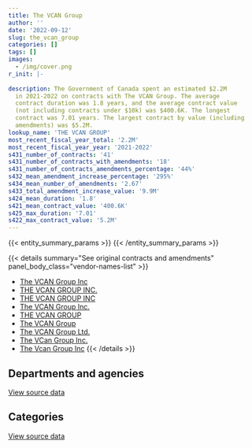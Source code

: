 ```yaml
---
title: The VCAN Group
author: ''
date: '2022-09-12'
slug: the_vcan_group
categories: []
tags: []
images:
  - /img/cover.png
r_init: |-
  
description: The Government of Canada spent an estimated $2.2M
  in 2021-2022 on contracts with The VCAN Group. The average
  contract duration was 1.8 years, and the average contract value
  (not including contracts under $10k) was $400.6K. The longest
  contract was 7.01 years. The largest contract by value (including
  amendments) was $5.2M.
lookup_name: 'THE VCAN GROUP'
most_recent_fiscal_year_total: '2.2M'
most_recent_fiscal_year_year: '2021-2022'
s431_number_of_contracts: '41'
s431_number_of_contracts_with_amendments: '18'
s431_number_of_contracts_amendments_percentage: '44%'
s432_mean_amendment_increase_percentage: '295%'
s434_mean_number_of_amendments: '2.67'
s433_total_amendment_increase_value: '9.9M'
s424_mean_duration: '1.8'
s421_mean_contract_value: '400.6K'
s425_max_duration: '7.01'
s422_max_contract_value: '5.2M'
---
```


<script src="/rmarkdown-libs/htmlwidgets/htmlwidgets.js"></script>
<link href="/rmarkdown-libs/datatables-css/datatables-crosstalk.css" rel="stylesheet" />
<script src="/rmarkdown-libs/datatables-binding/datatables.js"></script>
<script src="/rmarkdown-libs/jquery/jquery-3.6.0.min.js"></script>
<link href="/rmarkdown-libs/dt-core-bootstrap/css/dataTables.bootstrap.min.css" rel="stylesheet" />
<link href="/rmarkdown-libs/dt-core-bootstrap/css/dataTables.bootstrap.extra.css" rel="stylesheet" />
<script src="/rmarkdown-libs/dt-core-bootstrap/js/jquery.dataTables.min.js"></script>
<script src="/rmarkdown-libs/dt-core-bootstrap/js/dataTables.bootstrap.min.js"></script>
<link href="/rmarkdown-libs/crosstalk/css/crosstalk.min.css" rel="stylesheet" />
<script src="/rmarkdown-libs/crosstalk/js/crosstalk.min.js"></script>
<script src="/rmarkdown-libs/htmlwidgets/htmlwidgets.js"></script>
<link href="/rmarkdown-libs/datatables-css/datatables-crosstalk.css" rel="stylesheet" />
<script src="/rmarkdown-libs/datatables-binding/datatables.js"></script>
<script src="/rmarkdown-libs/jquery/jquery-3.6.0.min.js"></script>
<link href="/rmarkdown-libs/dt-core-bootstrap/css/dataTables.bootstrap.min.css" rel="stylesheet" />
<link href="/rmarkdown-libs/dt-core-bootstrap/css/dataTables.bootstrap.extra.css" rel="stylesheet" />
<script src="/rmarkdown-libs/dt-core-bootstrap/js/jquery.dataTables.min.js"></script>
<script src="/rmarkdown-libs/dt-core-bootstrap/js/dataTables.bootstrap.min.js"></script>
<link href="/rmarkdown-libs/crosstalk/css/crosstalk.min.css" rel="stylesheet" />
<script src="/rmarkdown-libs/crosstalk/js/crosstalk.min.js"></script>

{{< entity_summary_params >}}
{{< /entity_summary_params >}}

{{< details summary="See original contracts and amendments" panel_body_class="vendor-names-list" >}}
- [The VCAN Group Inc](https://search.open.canada.ca/en/ct/?sort=contract_value_f%20desc&page=1&search_text=%22The%20VCAN%20Group%20Inc%22)
- [THE VCAN GROUP INC.](https://search.open.canada.ca/en/ct/?sort=contract_value_f%20desc&page=1&search_text=%22THE%20VCAN%20GROUP%20INC.%22)
- [THE VCAN GROUP INC](https://search.open.canada.ca/en/ct/?sort=contract_value_f%20desc&page=1&search_text=%22THE%20VCAN%20GROUP%20INC%22)
- [The VCAN Group Inc.](https://search.open.canada.ca/en/ct/?sort=contract_value_f%20desc&page=1&search_text=%22The%20VCAN%20Group%20Inc.%22)
- [THE VCAN GROUP](https://search.open.canada.ca/en/ct/?sort=contract_value_f%20desc&page=1&search_text=%22THE%20VCAN%20GROUP%22)
- [The VCAN Group](https://search.open.canada.ca/en/ct/?sort=contract_value_f%20desc&page=1&search_text=%22The%20VCAN%20Group%22)
- [The VCAN Group Ltd.](https://search.open.canada.ca/en/ct/?sort=contract_value_f%20desc&page=1&search_text=%22The%20VCAN%20Group%20Ltd.%22)
- [The VCan Group Inc.](https://search.open.canada.ca/en/ct/?sort=contract_value_f%20desc&page=1&search_text=%22The%20VCan%20Group%20Inc.%22)
- [The Vcan Group Inc](https://search.open.canada.ca/en/ct/?sort=contract_value_f%20desc&page=1&search_text=%22The%20Vcan%20Group%20Inc%22)
{{< /details >}}

## Departments and agencies

<div id="htmlwidget-1" style="width:100%;height:auto;" class="datatables html-widget"></div>
<script type="application/json" data-for="htmlwidget-1">{"x":{"style":"bootstrap","filter":"none","vertical":false,"data":[["<a href=\"/departments/aandc-aadnc/\">Crown-Indigenous Relations and Northern Affairs Canada<\/a>","<a href=\"/departments/csa-asc/\">Canadian Space Agency<\/a>","<a href=\"/departments/dfatd-maecd/\">Global Affairs Canada<\/a>","<a href=\"/departments/dfo-mpo/\">Fisheries and Oceans Canada<\/a>","<a href=\"/departments/dnd-mdn/\">National Defence<\/a>","<a href=\"/departments/ec/\">Environment and Climate Change Canada<\/a>","<a href=\"/departments/esdc-edsc/\">Employment and Social Development Canada<\/a>","<a href=\"/departments/isc-sac/\">Indigenous Services Canada<\/a>","<a href=\"/departments/nrc-cnrc/\">National Research Council Canada<\/a>","<a href=\"/departments/opc-cpvp/\">Office of the Privacy Commissioner of Canada<\/a>","<a href=\"/departments/osfi-bsif/\">Office of the Superintendent of Financial Institutions Canada<\/a>","<a href=\"/departments/pc/\">Parks Canada<\/a>","<a href=\"/departments/pch/\">Canadian Heritage<\/a>","<a href=\"/departments/pco-bcp/\">Privy Council Office<\/a>","<a href=\"/departments/pwgsc-tpsgc/\">Public Services and Procurement Canada<\/a>","<a href=\"/departments/rcmp-grc/\">Royal Canadian Mounted Police<\/a>"],[89274.71,null,136578.66,50927.8,1033400.62,14486.85,235882.78,49554.23,11526,35234.24,86271.19,175772.12,null,null,397507.26,841511.77],[null,15065.91,242106.42,null,1109075.95,null,74849.99,null,null,null,86507.55,176253.69,null,null,398596.32,1150352.21],[null,30049.5,64319.96,null,854626.7,null,55688.54,null,null,null,21508.71,175772.12,null,51902.85,56631.17,1147209.17],[null,30049.5,66146.05,null,854626.7,null,55688.54,null,null,null,null,175772.12,24861.17,274558.57,null,716955.28]],"container":"<table class=\"table table-striped table-hover row-border order-column display\">\n  <thead>\n    <tr>\n      <th>Department<\/th>\n      <th>2018-2019<\/th>\n      <th>2019-2020<\/th>\n      <th>2020-2021<\/th>\n      <th>2021-2022<\/th>\n    <\/tr>\n  <\/thead>\n<\/table>","options":{"order":[[4,"desc"]],"pageLength":10,"autoWidth":true,"columnDefs":[{"targets":1,"render":"function(data, type, row, meta) {\n    return type !== 'display' ? data : DTWidget.formatCurrency(data, \"$\", 2, 3, \",\", \".\", true, null);\n  }"},{"targets":2,"render":"function(data, type, row, meta) {\n    return type !== 'display' ? data : DTWidget.formatCurrency(data, \"$\", 2, 3, \",\", \".\", true, null);\n  }"},{"targets":3,"render":"function(data, type, row, meta) {\n    return type !== 'display' ? data : DTWidget.formatCurrency(data, \"$\", 2, 3, \",\", \".\", true, null);\n  }"},{"targets":4,"render":"function(data, type, row, meta) {\n    return type !== 'display' ? data : DTWidget.formatCurrency(data, \"$\", 2, 3, \",\", \".\", true, null);\n  }"},{"width":"16%","targets":[1,2,3,4]},{"className":"dt-right","targets":[1,2,3,4]}],"orderClasses":false}},"evals":["options.columnDefs.0.render","options.columnDefs.1.render","options.columnDefs.2.render","options.columnDefs.3.render"],"jsHooks":[]}</script>
<p class="text-right">
<a href="https://github.com/GoC-Spending/contracts-data/tree/main/data/out/vendors/the_vcan_group/summary_by_fiscal_year_by_department.csv" class="source-data-link btn btn-link">View source data</a>
</p>

## Categories

<div id="htmlwidget-2" style="width:100%;height:auto;" class="datatables html-widget"></div>
<script type="application/json" data-for="htmlwidget-2">{"x":{"style":"bootstrap","filter":"none","vertical":false,"data":[["<a href=\"/categories/defence/\">Defence<\/a>","<a href=\"/categories/professional_services/\">Professional services<\/a>","<a href=\"/categories/information_technology/\">Information technology<\/a>","<a href=\"/categories/human_capital/\">Human capital<\/a>"],[108819,1412552.74,1528113.76,108442.73],[null,1648070.3,1464437.38,140300.36],[null,941307.37,1494892.65,21508.71],[null,884676.2,1313981.74,null]],"container":"<table class=\"table table-striped table-hover row-border order-column display\">\n  <thead>\n    <tr>\n      <th>Category<\/th>\n      <th>2018-2019<\/th>\n      <th>2019-2020<\/th>\n      <th>2020-2021<\/th>\n      <th>2021-2022<\/th>\n    <\/tr>\n  <\/thead>\n<\/table>","options":{"order":[[4,"desc"]],"dom":"t","pageLength":30,"autoWidth":true,"columnDefs":[{"targets":1,"render":"function(data, type, row, meta) {\n    return type !== 'display' ? data : DTWidget.formatCurrency(data, \"$\", 2, 3, \",\", \".\", true, null);\n  }"},{"targets":2,"render":"function(data, type, row, meta) {\n    return type !== 'display' ? data : DTWidget.formatCurrency(data, \"$\", 2, 3, \",\", \".\", true, null);\n  }"},{"targets":3,"render":"function(data, type, row, meta) {\n    return type !== 'display' ? data : DTWidget.formatCurrency(data, \"$\", 2, 3, \",\", \".\", true, null);\n  }"},{"targets":4,"render":"function(data, type, row, meta) {\n    return type !== 'display' ? data : DTWidget.formatCurrency(data, \"$\", 2, 3, \",\", \".\", true, null);\n  }"},{"width":"16%","targets":[1,2,3,4]},{"className":"dt-right","targets":[1,2,3,4]}],"orderClasses":false,"lengthMenu":[10,25,30,50,100]}},"evals":["options.columnDefs.0.render","options.columnDefs.1.render","options.columnDefs.2.render","options.columnDefs.3.render"],"jsHooks":[]}</script>
<p class="text-right">
<a href="https://github.com/GoC-Spending/contracts-data/tree/main/data/out/vendors/the_vcan_group/summary_by_fiscal_year_by_category.csv" class="source-data-link btn btn-link">View source data</a>
</p>
